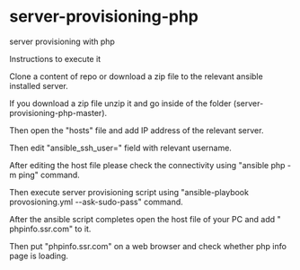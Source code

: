 # server-provisioning-php
server provisioning with php

Instructions to execute it



Clone a content of repo or download a zip file to the relevant ansible installed server.

If you download a zip file unzip it and go inside of the folder (server-provisioning-php-master).

Then open the "hosts" file and add IP address of the relevant server.

Then edit "ansible_ssh_user=" field with relevant username.

After editing the host file please check the connectivity using "ansible php -m ping" command.

Then execute server provisioning script using "ansible-playbook provosioning.yml --ask-sudo-pass" command.

After the ansible script completes open the host file of your PC and add "<Relavant-IP-Address>   phpinfo.ssr.com" to it.

Then put "phpinfo.ssr.com" on a web browser and check whether php info page is loading.
